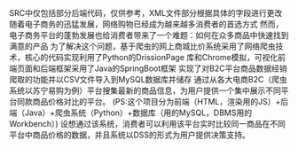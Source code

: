 SRC中仅包括部分后端代码，仅供参考，XML文件部分根据具体的字段进行更改
随着电子商务的迅猛发展，网络购物已经成为越来越多消费者的首选方式
然而，电子商务平台的蓬勃发展也给消费者带来了一个难题：如何在众多商品中快速找到满意的产品
为了解决这个问题，基于爬虫的网上商城比价系统采用了网络爬虫技术，核心的代码实现利用了Python的DrissionPage 库和Chrome模拟，可视化前端页面和后端框架采用了Java的SpringBoot框架
实现了对B2C平台商品数据经销爬取的功能并以CSV文件导入到MySQL数据库并储存
通过从各大电商B2C（爬虫系统以苏宁易购为例）平台搜集最新的商品信息，为用户提供一个集中展示不同平台同款商品价格对比的平台。
(PS:这个项目分为前端（HTML，渲染用的JS）+后端（Java）+爬虫系统（Python）+数据库（用的MySQL，DBMS用的Workbench）)
设想通过该系统，消费者可以利用该平台实时比较同一商品在不同平台中商品价格的数据，并且系统以DSS的形式为用户提供决策支持。

